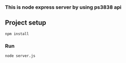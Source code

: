 ### This is node express server by using  ps3838 api 

## Project setup
```
npm install
```

### Run
```
node server.js
```
